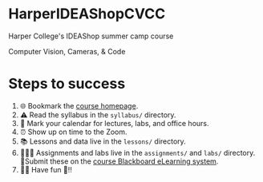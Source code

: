 # HarperIDEAShopCVCC

Harper College's IDEAShop summer camp course

Computer Vision, Cameras, &amp; Code

# Steps to success

1. 🌐 Bookmark the [course homepage](https://tinyurl.com/harpercv-home).
2. ⚠️ Read the syllabus in the `syllabus/` directory.
3. 📆 Mark your calendar for lectures, labs, and office hours.
4. ⏰ Show up on time to the Zoom.
5. 📚 Lessons and data live in the `lessons/` directory.
6. 👩🏽‍💻 Assignments and labs live in the `assignments/` and `labs/` directory.  📂Submit these on the [course Blackboard eLearning system](#).
7. 👯‍♀️ Have fun 🥳‼️

